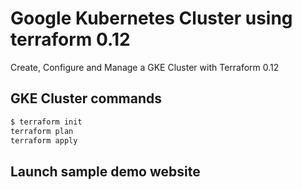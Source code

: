 # Google Kubernetes Cluster using terraform 0.12
Create, Configure and Manage a GKE Cluster with Terraform 0.12

## GKE Cluster commands

``` bash
$ terraform init
terraform plan
terraform apply
```

## Launch sample demo website
